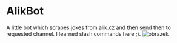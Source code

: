 # AlikBot
A little bot which scrapes jokes from alik.cz and then send then to requested channel. I learned slash commands here ;).
![obrazek](https://user-images.githubusercontent.com/81693148/204823101-1500482b-12a5-44a5-a516-8859f48f31aa.png)

